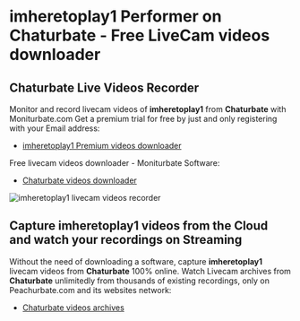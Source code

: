 # imheretoplay1 Performer on Chaturbate - Free LiveCam videos downloader

## Chaturbate Live Videos Recorder

Monitor and record livecam videos of **imheretoplay1** from **Chaturbate** with Moniturbate.com
Get a premium trial for free by just and only registering with your Email address:
* [imheretoplay1 Premium videos downloader](https://moniturbate.com/request-demo-licence-key.html)

Free livecam videos downloader - Moniturbate Software:
* [Chaturbate videos downloader](https://moniturbate.com/moniturbate-download-software.html)

![imheretoplay1 livecam videos recorder](https://peachurnet.com/templates/moniturbate-software.png)


## Capture imheretoplay1 videos from the Cloud and watch your recordings on Streaming

Without the need of downloading a software, capture **imheretoplay1** livecam videos from **Chaturbate** 100% online.
Watch Livecam archives from **Chaturbate** unlimitedly from thousands of existing recordings, only on Peachurbate.com and its websites network:
* [Chaturbate videos archives](https://peachurnet.com/)